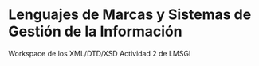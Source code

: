 # Lenguajes de Marcas y Sistemas de Gestión de la Información
Workspace de los XML/DTD/XSD Actividad 2 de LMSGI

